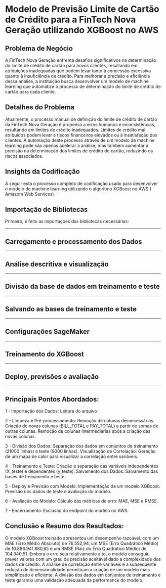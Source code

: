 # Modelo de Previsão Limite de Cartão de Crédito para a FinTech Nova Geração utilizando XGBoost no AWS

## Problema de Negócio
A FinTech Nova Geração enfrenta desafios significativos na determinação do limite de crédito de cartão para novos clientes, resultando em atribuições inadequadas que podem levar tanto à concessão excessiva quanto à insuficiência de crédito. Para melhorar a precisão e eficiência dessa análise, a instituição busca desenvolver um modelo de machine learning que automatize o processo de determinação do limite de crédito de cartão para cada cliente.

## Detalhes do Problema
Atualmente, o processo manual de definição do limite de crédito de cartão da FinTech Nova Geração é propenso a erros humanos e inconsistências, resultando em limites de crédito inadequados. Limites de crédito mal atribuídos podem levar a riscos financeiros elevados ou à insatisfação dos clientes. A automação deste processo através de um modelo de machine learning pode não apenas acelerar a análise, mas também aumentar a precisão na determinação dos limites de crédito de cartão, reduzindo os riscos associados.

## Insights da Codificação
A seguir está o processo completo de codificação usado para desenvolver o modelo de machine learning utilizando o algoritmo XGBoost no AWS ( Amazom Web Services)

## Importação de Bibliotecas
Primeiro, é feito as importações das bibliotecas necessárias:

------------------------------

## Carregamento e processamento dos Dados

------------------------------

## Análise descritiva e visualização

-------------------------

## Divisão da base de dados em treinamento e teste

--------------------------

## Salvando as bases de treinamento e teste

-------------------------

## Configurações SageMaker

---------------------

## Treinamento do XGBoost

-----------------------

## Deploy, previsões e avaliação
-------------------------------


## Principais Pontos Abordados:
1 - Importação dos Dados:
Leitura do arquivo

2 - Limpeza e Pré-processamento:
Remoção de colunas desnecessárias.
Criação de novas colunas (BILL_TOTAL e PAY_TOTAL) a partir de somas de outras colunas.
Remoção de colunas intermediárias após a criação das novas colunas.

 3 - Divisão dos Dados:
Separação dos dados em conjuntos de treinamento (21000 linhas) e teste (9000 linhas).
Visualização de Correlação:
Geração de um mapa de calor para visualizar a correlação entre variáveis.

4 - Treinamento e Teste:
Criação e separação das variáveis independentes (X_teste) e dependentes (y_teste).
Salvamento dos Dados:
Salvamento das bases de treinamento e teste.

5 - Deploy e Previsão com Modelo:
Implementação de um modelo XGBoost.
Previsão nos dados de teste e avaliação do modelo.

6 - Avaliação do Modelo:
Cálculo das métricas de erro: MAE, MSE e RMSE.

7 - Encerramento:
Exclusão do endpoint do modelo no AWS.


## Conclusão e Resumo dos Resultados:

O modelo XGBoost treinado apresentou um desempenho razoável, com um MAE (Erro Médio Absoluto) de 76.552,94, um MSE (Erro Quadrático Médio) de 10.886.941.880,65 e um RMSE (Raiz do Erro Quadrático Médio) de 104.340,51. Embora o erro seja relativamente alto, o modelo conseguiu prever valores com um grau de precisão aceitável dado a complexidade dos dados de crédito.
A análise de correlação entre variáveis e a subsequente redução de dimensionalidade permitiram a criação de um modelo mais simplificado e eficiente. A divisão dos dados em conjuntos de treinamento e teste garantiu uma validação adequada da performance do modelo.
